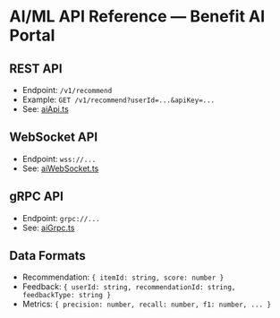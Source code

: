 # AI/ML API Reference — Benefit AI Portal

## REST API
- Endpoint: `/v1/recommend`
- Example: `GET /v1/recommend?userId=...&apiKey=...`
- See: [aiApi.ts](../api/aiApi.ts)

## WebSocket API
- Endpoint: `wss://...`
- See: [aiWebSocket.ts](../api/aiWebSocket.ts)

## gRPC API
- Endpoint: `grpc://...`
- See: [aiGrpc.ts](../api/aiGrpc.ts)

## Data Formats
- Recommendation: `{ itemId: string, score: number }`
- Feedback: `{ userId: string, recommendationId: string, feedbackType: string }`
- Metrics: `{ precision: number, recall: number, f1: number, ... }` 